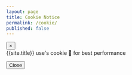 ```yaml
---
layout: page
title: Cookie Notice
permalink: /cookie/
published: false
---
```





<div id="resultsmodal" class="modal fade show d-block"  tabindex="-1" role="dialog" aria-labelledby="resultsmodal">
  <div class="modal-dialog shadow" role="document">
    <div class="modal-content">
      <div class="modal-header" id="modtit">
        <button type="button" class="close" id="btnx" data-dismiss="modal" aria-label="Close"> &times; </button>
      </div>
      <div class="modal-body">
        {{site.title}} use's cookie 🍪 for best performance
        <ul class="mb-0">
        </ul>
      </div>
      <div class="modal-footer">
        <button id="btnx" type="button" class="btn btn-primary btn-sm" data-dismiss="modal">Close</button>
      </div>
    </div>
  </div>
</div>
